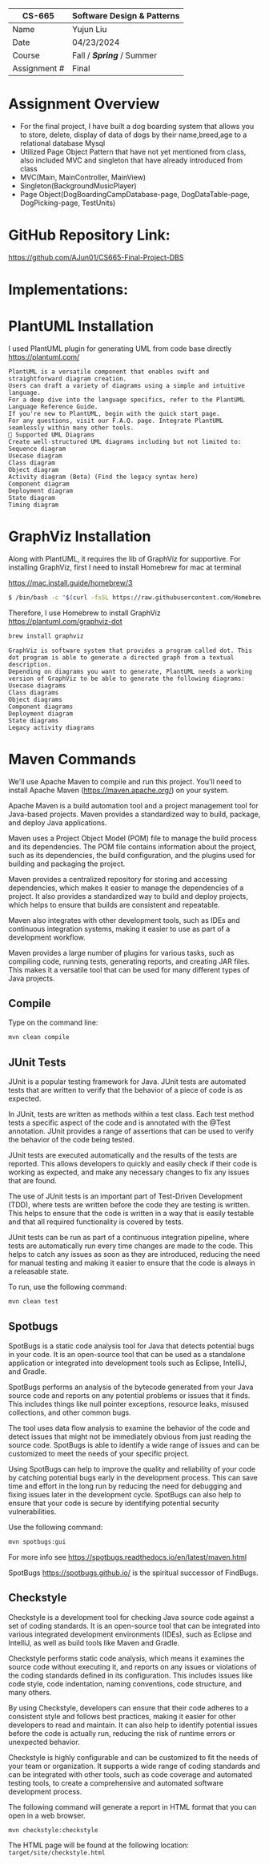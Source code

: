 
| CS-665       | Software Design & Patterns   |
|--------------|------------------------------|
| Name         | Yujun Liu                    |
| Date         | 04/23/2024                   |
| Course       | Fall / **_Spring_** / Summer |
| Assignment # | Final                        |

# Assignment Overview
- For the final project, I have built a dog boarding system that allows you to store, delete, display of data of dogs by their name,breed,age to a relational database Mysql
- Utilized Page Object Pattern that have not yet mentioned from class, also included MVC and singleton that have already introduced from class
- MVC(Main, MainController, MainView)
- Singleton(BackgroundMusicPlayer)
- Page Object(DogBoardingCampDatabase-page, DogDataTable-page, DogPicking-page, TestUnits)


# GitHub Repository Link:
https://github.com/AJun01/CS665-Final-Project-DBS


# Implementations:
# PlantUML Installation

I used PlantUML plugin for generating UML from code base directly
https://plantuml.com/
```
PlantUML is a versatile component that enables swift and straightforward diagram creation. 
Users can draft a variety of diagrams using a simple and intuitive language. 
For a deep dive into the language specifics, refer to the PlantUML Language Reference Guide.
If you're new to PlantUML, begin with the quick start page. 
For any questions, visit our F.A.Q. page. Integrate PlantUML seamlessly within many other tools.
🧩 Supported UML Diagrams
Create well-structured UML diagrams including but not limited to:
Sequence diagram
Usecase diagram
Class diagram
Object diagram
Activity diagram (Beta) (Find the legacy syntax here)
Component diagram
Deployment diagram
State diagram
Timing diagram

```

# GraphViz Installation

Along with PlantUML, it requires the lib of GraphViz for supportive.
For installing GraphViz, first I need to install Homebrew for mac at terminal

https://mac.install.guide/homebrew/3
```bash
$ /bin/bash -c "$(curl -fsSL https://raw.githubusercontent.com/Homebrew/install/HEAD/install.sh)"
```
Therefore, I use Homebrew to install GraphViz
https://plantuml.com/graphviz-dot
```bash
brew install graphviz
```
```
GraphViz is software system that provides a program called dot. This dot program is able to generate a directed graph from a textual description.
Depending on diagrams you want to generate, PlantUML needs a working version of GraphViz to be able to generate the following diagrams:
Usecase diagrams
Class diagrams
Object diagrams
Component diagrams
Deployment diagram
State diagrams
Legacy activity diagrams
```

# Maven Commands

We'll use Apache Maven to compile and run this project. You'll need to install Apache Maven (https://maven.apache.org/) on your system.

Apache Maven is a build automation tool and a project management tool for Java-based projects. Maven provides a standardized way to build, package, and deploy Java applications.

Maven uses a Project Object Model (POM) file to manage the build process and its dependencies. The POM file contains information about the project, such as its dependencies, the build configuration, and the plugins used for building and packaging the project.

Maven provides a centralized repository for storing and accessing dependencies, which makes it easier to manage the dependencies of a project. It also provides a standardized way to build and deploy projects, which helps to ensure that builds are consistent and repeatable.

Maven also integrates with other development tools, such as IDEs and continuous integration systems, making it easier to use as part of a development workflow.

Maven provides a large number of plugins for various tasks, such as compiling code, running tests, generating reports, and creating JAR files. This makes it a versatile tool that can be used for many different types of Java projects.

## Compile
Type on the command line:

```bash
mvn clean compile
```


## JUnit Tests
JUnit is a popular testing framework for Java. JUnit tests are automated tests that are written to verify that the behavior of a piece of code is as expected.

In JUnit, tests are written as methods within a test class. Each test method tests a specific aspect of the code and is annotated with the @Test annotation. JUnit provides a range of assertions that can be used to verify the behavior of the code being tested.

JUnit tests are executed automatically and the results of the tests are reported. This allows developers to quickly and easily check if their code is working as expected, and make any necessary changes to fix any issues that are found.

The use of JUnit tests is an important part of Test-Driven Development (TDD), where tests are written before the code they are testing is written. This helps to ensure that the code is written in a way that is easily testable and that all required functionality is covered by tests.

JUnit tests can be run as part of a continuous integration pipeline, where tests are automatically run every time changes are made to the code. This helps to catch any issues as soon as they are introduced, reducing the need for manual testing and making it easier to ensure that the code is always in a releasable state.

To run, use the following command:
```bash
mvn clean test
```


## Spotbugs

SpotBugs is a static code analysis tool for Java that detects potential bugs in your code. It is an open-source tool that can be used as a standalone application or integrated into development tools such as Eclipse, IntelliJ, and Gradle.

SpotBugs performs an analysis of the bytecode generated from your Java source code and reports on any potential problems or issues that it finds. This includes things like null pointer exceptions, resource leaks, misused collections, and other common bugs.

The tool uses data flow analysis to examine the behavior of the code and detect issues that might not be immediately obvious from just reading the source code. SpotBugs is able to identify a wide range of issues and can be customized to meet the needs of your specific project.

Using SpotBugs can help to improve the quality and reliability of your code by catching potential bugs early in the development process. This can save time and effort in the long run by reducing the need for debugging and fixing issues later in the development cycle. SpotBugs can also help to ensure that your code is secure by identifying potential security vulnerabilities.

Use the following command:

```bash
mvn spotbugs:gui 
```

For more info see
https://spotbugs.readthedocs.io/en/latest/maven.html

SpotBugs https://spotbugs.github.io/ is the spiritual successor of FindBugs.


## Checkstyle

Checkstyle is a development tool for checking Java source code against a set of coding standards. It is an open-source tool that can be integrated into various integrated development environments (IDEs), such as Eclipse and IntelliJ, as well as build tools like Maven and Gradle.

Checkstyle performs static code analysis, which means it examines the source code without executing it, and reports on any issues or violations of the coding standards defined in its configuration. This includes issues like code style, code indentation, naming conventions, code structure, and many others.

By using Checkstyle, developers can ensure that their code adheres to a consistent style and follows best practices, making it easier for other developers to read and maintain. It can also help to identify potential issues before the code is actually run, reducing the risk of runtime errors or unexpected behavior.

Checkstyle is highly configurable and can be customized to fit the needs of your team or organization. It supports a wide range of coding standards and can be integrated with other tools, such as code coverage and automated testing tools, to create a comprehensive and automated software development process.

The following command will generate a report in HTML format that you can open in a web browser.

```bash
mvn checkstyle:checkstyle
```

The HTML page will be found at the following location:
`target/site/checkstyle.html`









